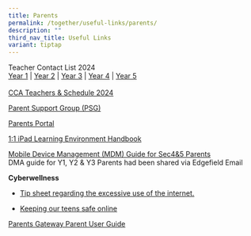 ```yaml
---
title: Parents
permalink: /together/useful-links/parents/
description: ""
third_nav_title: Useful Links
variant: tiptap
---
```

<p>Teacher Contact List 2024<br><a href="/files/Y1_Teacher_Contact_List_2024.pdf" rel="noopener noreferrer nofollow" target="_blank">Year 1</a> | <a href="/files/Y2_Teacher_Contact_List_2024.pdf" rel="noopener noreferrer nofollow" target="_blank">Year 2</a> | <a href="/files/Y3_Teacher_Contact_List_2024.pdf" rel="noopener noreferrer nofollow" target="_blank">Year 3</a> | <a href="/files/Y4_Teacher_Contact_List_2024.pdf" rel="noopener noreferrer nofollow" target="_blank">Year 4</a> | <a href="/files/Y5_Teacher_Contact_List_2024.pdf" rel="noopener noreferrer nofollow" target="_blank">Year 5</a><br><br><a href="/files/CCA_teachers_and_schedule_2024_5_Jan.pdf" rel="noopener noreferrer nofollow" target="_blank">CCA Teachers &amp; Schedule 2024</a></p><p><a href="https://staging.d3jwf1tlw34213.amplifyapp.com/together/parents-support-group" rel="noopener noreferrer nofollow" target="_blank">Parent Support Group (PSG)</a></p><p><a href="https://parents.edgefield.sg/" rel="noopener noreferrer nofollow" target="_blank">Parents Portal</a></p><p><a href="/files/iPAD%20Learning%20Environment%20Handbook%20Version%202.pdf" rel="noopener noreferrer nofollow" target="_blank">1:1 iPad Learning Environment Handbook</a></p><p><a href="/files/MDM%20Guide%20for%20Parents.pdf" rel="noopener noreferrer nofollow" target="_blank">Mobile Device Management (MDM) Guide for Sec4&amp;5 Parents</a> <br>DMA guide for Y1, Y2 &amp; Y3 Parents had been shared via Edgefield Email</p><p><strong>Cyberwellness</strong></p><ul data-tight="true" class="tight"><li><p><a href="/files/Tip-sheet-for-Parents-Excessive-Internet-Use.pdf" rel="noopener noreferrer nofollow" target="_blank">Tip sheet regarding the excessive use of the internet.</a></p></li><li><p><a href="https://www.schoolbag.edu.sg/story/keeping-our-teens-safe-online" rel="noopener noreferrer nofollow" target="_blank">Keeping our teens safe online</a></p></li></ul><p><a href="/files/Parents%20Gateway%20Parent%20User%20Guide.pdf" rel="noopener noreferrer nofollow" target="_blank">Parents Gateway Parent User Guide</a></p>